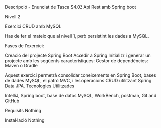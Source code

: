 Descripció - Enunciat de Tasca S4.02 Api Rest amb Spring boot

Nivell 2

Exercici CRUD amb MySQL

Has de fer el mateix que al nivell 1, però persistint les dades a MySQL.

Fases de l’exercici:

Creació del projecte Spring Boot Accedir a Spring Initializr i generar un projecte amb les següents característiques: Gestor de dependències: Maven o Gradle

Aquest exercici permetrà consolidar coneixements en Spring Boot, bases de dades MySQL, el patró MVC, i les operacions CRUD utilitzant Spring Data JPA. Tecnologies Utilitzades

IntelliJ, Spring boot, base de datos MySQL, WorkBench, postman, Git and GitHub

Requisits Nothing

Instal·lació Nothing
